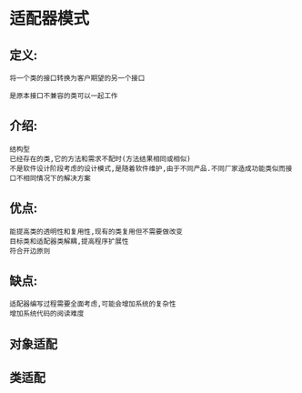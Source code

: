 # 适配器模式

## 定义:
    
    将一个类的接口转换为客户期望的另一个接口
    
    是原本接口不兼容的类可以一起工作
    
## 介绍:

    结构型
    已经存在的类,它的方法和需求不配时(方法结果相同或相似)
    不是软件设计阶段考虑的设计模式,是随着软件维护,由于不同产品.不同厂家造成功能类似而接口不相同情况下的解决方案
    
## 优点:

    能提高类的透明性和复用性,现有的类复用但不需要做改变
    目标类和适配器类解耦,提高程序扩展性
    符合开边原则
    
## 缺点:
    
    适配器编写过程需要全面考虑,可能会增加系统的复杂性
    增加系统代码的阅读难度

## 对象适配

## 类适配
